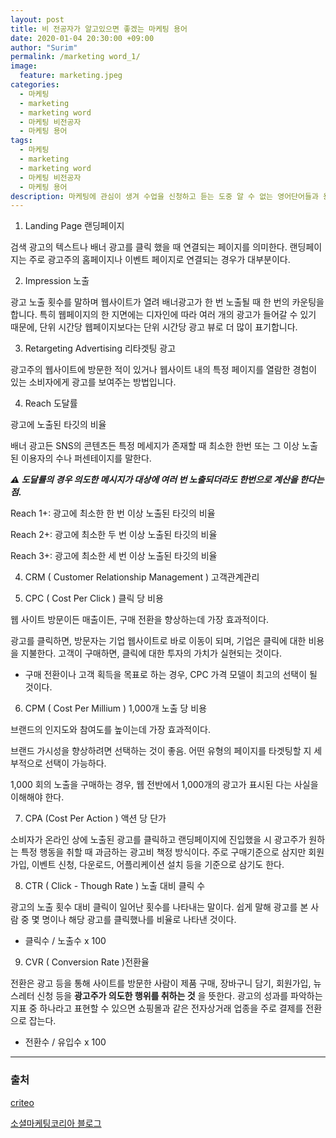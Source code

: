 ```yaml
---
layout: post
title: 비 전공자가 알고있으면 좋겠는 마케팅 용어
date: 2020-01-04 20:30:00 +09:00
author: "Surim"
permalink: /marketing word_1/
image:
  feature: marketing.jpeg
categories:
  - 마케팅
  - marketing
  - marketing word
  - 마케팅 비전공자
  - 마케팅 용어
tags:
  - 마케팅
  - marketing
  - marketing word
  - 마케팅 비전공자
  - 마케팅 용어
description: 마케팅에 관심이 생겨 수업을 신청하고 듣는 도중 알 수 없는 영어단어들과 용어들이 멘붕에 빠뜨렸다. 그 이유는 cpc, cpa,roas, pv, KPI지표, 등 단어를 얘기하는데 이해를 할 수가 없었기 때문이었다.
---
```

1. Landing Page 랜딩페이지

  검색 광고의 텍스트나 배너 광고를 클릭 했을 때 연결되는 페이지를 의미한다.  랜딩페이지는 주로 광고주의 홈페이지나 이벤트 페이지로 연결되는 경우가 대부분이다.

2. Impression 노출

  광고 노출 횟수를 말하며 웹사이트가 열려 배너광고가 한 번 노출될 때 한 번의 카운팅을 합니다. 특히 웹페이지의 한 지면에는 디자인에 따라 여러 개의 광고가 들어갈 수 있기 때문에, 단위 시간당 웹페이지보다는 단위 시간당 광고 뷰로 더 많이 표기합니다.


3. Retargeting Advertising 리타겟팅 광고

  광고주의 웹사이트에 방문한 적이 있거나 웹사이트 내의 특정 페이지를 열람한 경험이 있는 소비자에게 광고를 보여주는 방법입니다.


4. Reach 도달률

  광고에 노출된 타깃의 비율

  배너 광고든 SNS의 콘텐츠든 특정 메세지가 존재할 때 최소한 한번 또는 그 이상 노출 된 이용자의 수나 퍼센테이지를 말한다.

  ***⚠︎ 도달률의 경우 의도한 메시지가 대상에 여러 번 노출되더라도 한번으로 계산을 한다는 점.***

  Reach 1+: 광고에 최소한 한 번 이상 노출된 타깃의 비율

  Reach 2+: 광고에 최소한 두 번 이상 노출된 타깃의 비율

  Reach 3+: 광고에 최소한 세 번 이상 노출된 타깃의 비율


4. CRM ( Customer Relationship Management ) 고객관계관리


5. CPC ( Cost Per Click ) 클릭 당 비용

  웹 사이트 방문이든 매출이든, 구매 전환을 향상하는데 가장 효과적이다.

  광고를 클릭하면, 방문자는 기업 웹사이트로 바로 이동이 되며, 기업은 클릭에 대한 비용을 지불한다. 고객이 구매하면, 클릭에 대한 투자의 가치가 실현되는 것이다.

  - 구매 전환이나 고객 획득을 목표로 하는 경우, CPC 가격 모델이 최고의 선택이 될 것이다.


6. CPM ( Cost Per Millium ) 1,000개 노출 당 비용

  브랜드의 인지도와 참여도를 높이는데 가장 효과적이다.

  브랜드 가시성을 향상하려면 선택하는 것이 좋음. 어떤 유형의 페이지를 타겟팅할 지 세부적으로 선택이 가능하다.

  1,000 회의 노출을 구매하는 경우, 웹 전반에서 1,000개의 광고가 표시된 다는 사실을 이해해야 한다.


7. CPA (Cost Per Action ) 액션 당 단가

  소비자가 온라인 상에 노출된 광고를 클릭하고 랜딩페이지에 진입했을 시 광고주가 원하는 특정 행동을 취할 때 과금하는 광고비 책정 방식이다. 주로 구매기준으로 삼지만 회원가입, 이벤트 신청, 다운로드, 어플리케이션 설치 등을 기준으로 삼기도 한다.


8. CTR ( Click - Though Rate ) 노출 대비 클릭 수

  광고의 노출 횟수 대비 클릭이 일어난 횟수를 나타내는 말이다. 쉽게 말해 광고를 본 사람 중 몇 명이나 해당 광고를 클릭했나를 비율로 나타낸 것이다.

  - 클릭수 / 노출수 x 100



9. CVR ( Conversion  Rate )전환율

  전환은 광고 등을 통해 사이트를 방문한 사람이 제품 구매, 장바구니 담기, 회원가입, 뉴스레터 신청 등을 **광고주가 의도한 행위를 취하는 것** 을 뜻한다. 광고의 성과를 파악하는 지표 중 하나라고 표현할 수 있으면 쇼핑몰과 같은 전자상거래 업종을 주로 결제를 전환으로 잡는다.

  - 전환수 / 유입수 x 100

--------------------------------------
### 출처

[criteo](https://www.criteo.com/kr/insights/whats-difference-cpc-cpm/)

[소셜마케팅코리아 블로그](https://blog.socialmkt.co.kr/475)
